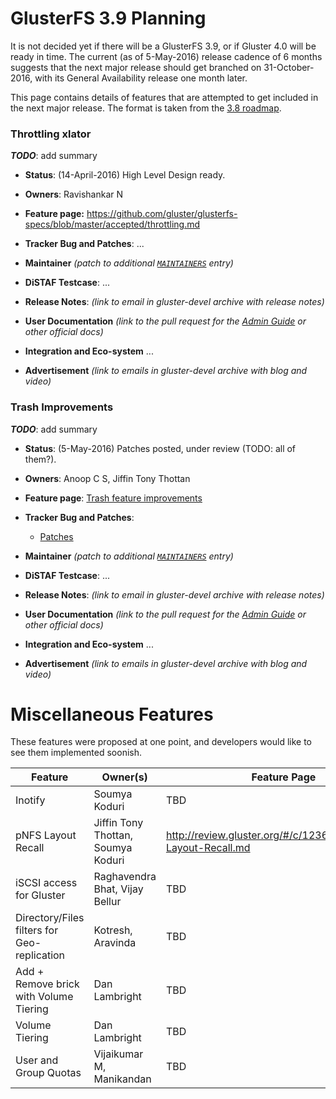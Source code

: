 # GlusterFS 3.9 Planning

It is not decided yet if there will be a GlusterFS 3.9, or if Gluster 4.0 will
be ready in time. The current (as of 5-May-2016) release cadence of 6 months
suggests that the next major release should get branched on 31-October-2016,
with its General Availability release one month later.

This page contains details of features that are attempted to get included in
the next major release. The format is taken from the [3.8 roadmap](../3.8/).


### Throttling xlator
***TODO***: add summary

* **Status**:
  (14-April-2016) High Level Design ready.

* **Owners**:
  Ravishankar N

* **Feature page:**
  <https://github.com/gluster/glusterfs-specs/blob/master/accepted/throttling.md>

* **Tracker Bug and Patches**:
  ...

* **Maintainer**
  *(patch to additional [`MAINTAINERS`][MAINTAINERS] entry)*

* **DiSTAF Testcase**:
  ...

* **Release Notes**:
  *(link to email in gluster-devel archive with release notes)*

* **User Documentation**
  *(link to the pull request for the [Admin Guide] or other official docs)*

* **Integration and Eco-system**
  ...

* **Advertisement**
  *(link to emails in gluster-devel archive with blog and video)*


### Trash Improvements
***TODO***: add summary

* **Status**:
  (5-May-2016) Patches posted, under review (TODO: all of them?).

* **Owners**:
  Anoop C S, Jiffin Tony Thottan

* **Feature page**:
  [Trash feature
  improvements](https://github.com/gluster/glusterfs-specs/blob/master/accepted/Trash-Improvements.md)

* **Tracker Bug and Patches**:
  * [Patches](http://review.gluster.org/#/q/topic:bug-1264849+OR+topic:bug-1264847+OR+topic:bug-1264853+OR+topic:bug-1264857)

* **Maintainer**
  *(patch to additional [`MAINTAINERS`][MAINTAINERS] entry)*

* **DiSTAF Testcase**:
  ...

* **Release Notes**:
  *(link to email in gluster-devel archive with release notes)*

* **User Documentation**
  *(link to the pull request for the [Admin Guide] or other official docs)*

* **Integration and Eco-system**
  ...

* **Advertisement**
  *(link to emails in gluster-devel archive with blog and video)*


# Miscellaneous Features

These features were proposed at one point, and developers would like to see
them implemented soonish.

Feature                                     | Owner(s)                           | Feature Page |
--------------------------------------------|------------------------------------|--------------|
Inotify                                     | Soumya Koduri                      | TBD          |
pNFS Layout Recall                          | Jiffin Tony Thottan, Soumya Koduri | <http://review.gluster.org/#/c/12367/3/wip/pNFS-Layout-Recall.md> |
iSCSI access for Gluster                    | Raghavendra Bhat, Vijay Bellur     | TBD          |
Directory/Files filters for Geo-replication | Kotresh, Aravinda                  | TBD          |
Add + Remove brick with Volume Tiering      | Dan Lambright                      | TBD          |
Volume Tiering                              | Dan Lambright                      | TBD          |
User and Group Quotas                       | Vijaikumar M, Manikandan           | TBD          |


[Admin Guide]: ...
[MAINTAINERS]: https://github.com/gluster/glusterfs/blob/master/MAINTAINERS
[Richacls]: http://www.bestbits.at/richacl/
[Storhaug]: https://github.com/linux-ha-storage/storhaug
